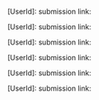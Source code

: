 [UserId]:
submission link: 

[UserId]:
submission link: 

[UserId]:
submission link: 

[UserId]:
submission link: 

[UserId]:
submission link: 

[UserId]:
submission link: 
